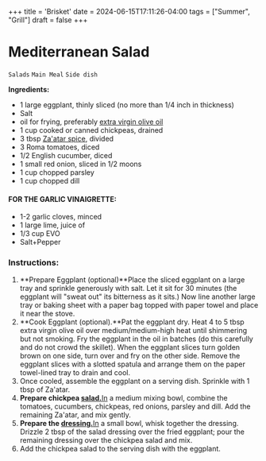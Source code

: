 +++
title = 'Brisket'
date = 2024-06-15T17:11:26-04:00
tags = ["Summer", "Grill"]
draft = false
+++
# Mediterranean Salad

`Salads` `Main Meal` `Side dish`

**Ingredients:**

- 1 large eggplant, thinly sliced (no more than 1/4 inch in thickness)
- Salt
- oil for frying, preferably [extra virgin olive oil](https://shop.themediterraneandish.com/product/private-reserve-extra-virgin-olive-oil/)
- 1 cup cooked or canned chickpeas, drained
- 3 tbsp [Za'atar spice](https://shop.themediterraneandish.com/product/zaatar-spice-blend/), divided
- 3 Roma tomatoes, diced
- 1/2 English cucumber, diced
- 1 small red onion, sliced in 1/2 moons
- 1 cup chopped parsley
- 1 cup chopped dill

#### FOR THE GARLIC VINAIGRETTE:

- 1-2 garlic cloves, minced
- 1 large lime, juice of
- 1/3 cup EVO 
- Salt+Pepper

### Instructions:

1. **Prepare Eggplant (optional)**Place the sliced eggplant on a large tray and sprinkle generously with salt. Let it sit for 30 minutes (the eggplant will "sweat out" its bitterness as it sits.) Now line another large tray or baking sheet with a paper bag topped with paper towel and place it near the stove.
2. **Cook Eggplant (optional).**Pat the eggplant dry. Heat 4 to 5 tbsp extra virgin olive oil over medium/medium-high heat until shimmering but not smoking. Fry the eggplant in the oil in batches (do this carefully and do not crowd the skillet). When the eggplant slices turn golden brown on one side, turn over and fry on the other side. Remove the eggplant slices with a slotted spatula and arrange them on the paper towel-lined tray to drain and cool.
3. Once cooled, assemble the eggplant on a serving dish. Sprinkle with 1 tbsp of Za'atar.
4. **Prepare chickpea [salad.](http://salad.In)**[In](http://salad.In) a medium mixing bowl, combine the tomatoes, cucumbers, chickpeas, red onions, parsley and dill. Add the remaining Za'atar, and mix gently.
5. **Prepare the [dressing.](http://dressing.In)**[In](http://dressing.In) a small bowl, whisk together the dressing. Drizzle 2 tbsp of the salad dressing over the fried eggplant; pour the remaining dressing over the chickpea salad and mix.
6. Add the chickpea salad to the serving dish with the eggplant.
